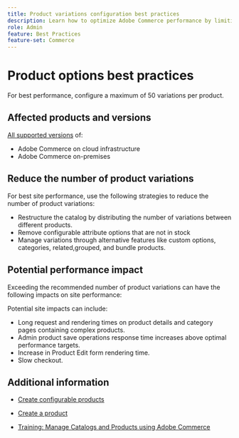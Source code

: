 ```yaml
---
title: Product variations configuration best practices
description: Learn how to optimize Adobe Commerce performance by limiting the number of configured product variations.
role: Admin
feature: Best Practices
feature-set: Commerce
---
```


# Product options best practices

For best performance, configure a maximum of 50 variations per product. 

## Affected products and versions

[All supported versions](../../../release/versions.md) of:

- Adobe Commerce on cloud infrastructure
- Adobe Commerce on-premises

## Reduce the number of product variations

For best site performance, use the following strategies to reduce the number of product variations:

- Restructure the catalog by distributing the number of variations between different products.
- Remove configurable attribute options that are not in stock
- Manage variations through alternative features like custom options, categories, related,grouped, and bundle products.

## Potential performance impact

Exceeding the recommended number of product variations can have the following impacts on site performance: 

Potential site impacts can include:

- Long request and rendering times on product details and category pages containing complex products.
- Admin product save operations response time increases above optimal performance targets.
- Increase in Product Edit form rendering time.
- Slow checkout.

## Additional information

- [Create configurable products](https://experienceleague.adobe.com/docs/commerce-admin/catalog/products/types/product-create-configurable.html)
- [Create a product](https://experienceleague.adobe.com/docs/commerce-admin/catalog/products/product-create.html)

- [Training: Manage Catalogs and Products using Adobe Commerce](https://learning.adobe.com/catalog/adobe_commerce/cours000000000098643.html)
